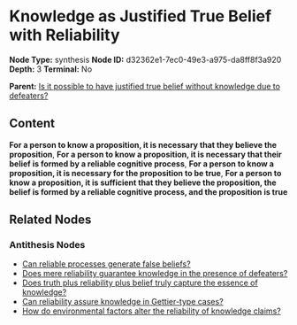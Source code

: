 # Knowledge as Justified True Belief with Reliability

**Node Type:** synthesis
**Node ID:** d32362e1-7ec0-49e3-a975-da8ff8f3a920
**Depth:** 3
**Terminal:** No

**Parent:** [Is it possible to have justified true belief without knowledge due to defeaters?](is-it-possible-to-have-justified-true-belief-without-knowledge-due-to-defeaters-antithesis-7f8b5165-6107-4871-868e-e9e49e28a100.md)

## Content

**For a person to know a proposition, it is necessary that they believe the proposition**, **For a person to know a proposition, it is necessary that their belief is formed by a reliable cognitive process**, **For a person to know a proposition, it is necessary for the proposition to be true**, **For a person to know a proposition, it is sufficient that they believe the proposition, the belief is formed by a reliable cognitive process, and the proposition is true**

## Related Nodes

### Antithesis Nodes

- [Can reliable processes generate false beliefs?](can-reliable-processes-generate-false-beliefs-antithesis-8de9523a-46ee-4721-9fda-9441fc1efcad.md)
- [Does mere reliability guarantee knowledge in the presence of defeaters?](does-mere-reliability-guarantee-knowledge-in-the-presence-of-defeaters-antithesis-556a9edd-1f3c-4762-901e-8c50e10c0010.md)
- [Does truth plus reliability plus belief truly capture the essence of knowledge?](does-truth-plus-reliability-plus-belief-truly-capture-the-essence-of-knowledge-antithesis-079b44a9-acd2-4153-a67a-54242046e2aa.md)
- [Can reliability assure knowledge in Gettier-type cases?](can-reliability-assure-knowledge-in-gettier-type-cases-antithesis-4bdcc9dc-279f-4074-9a01-5290d2739b26.md)
- [How do environmental factors alter the reliability of knowledge claims?](how-do-environmental-factors-alter-the-reliability-of-knowledge-claims-antithesis-7ab8af4a-3d7f-49b3-8edf-b0aa4824209f.md)
